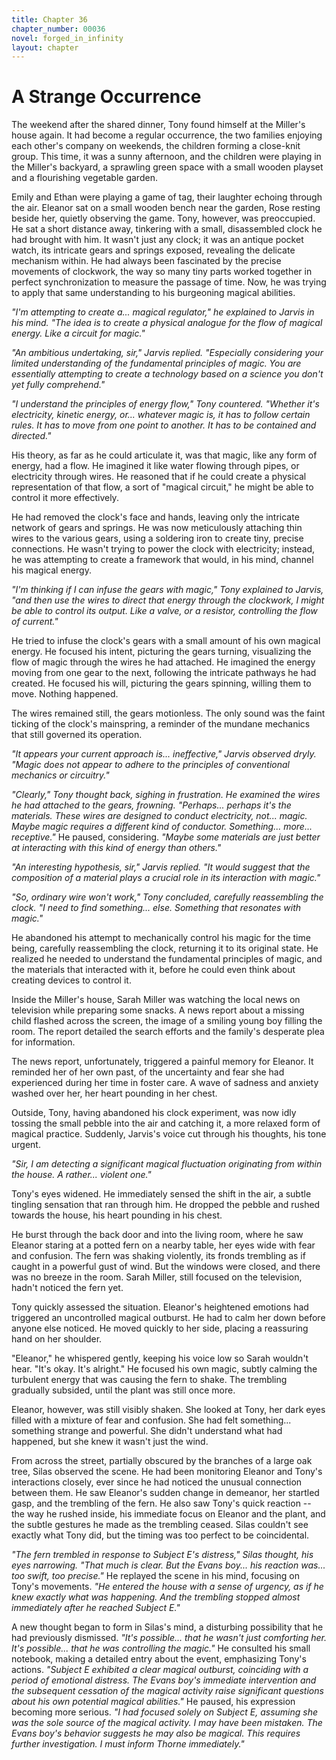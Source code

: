 ```yaml
---
title: Chapter 36
chapter_number: 00036
novel: forged_in_infinity
layout: chapter
---
```


# **A Strange Occurrence**

The weekend after the shared dinner, Tony found himself at the Miller's
house again. It had become a regular occurrence, the two families
enjoying each other's company on weekends, the children forming a
close-knit group. This time, it was a sunny afternoon, and the children
were playing in the Miller's backyard, a sprawling green space with a
small wooden playset and a flourishing vegetable garden.

Emily and Ethan were playing a game of tag, their laughter echoing
through the air. Eleanor sat on a small wooden bench near the garden,
Rose resting beside her, quietly observing the game. Tony, however, was
preoccupied. He sat a short distance away, tinkering with a small,
disassembled clock he had brought with him. It wasn\'t just any clock;
it was an antique pocket watch, its intricate gears and springs exposed,
revealing the delicate mechanism within. He had always been fascinated
by the precise movements of clockwork, the way so many tiny parts worked
together in perfect synchronization to measure the passage of time. Now,
he was trying to apply that same understanding to his burgeoning magical
abilities.

*"I'm attempting to create a... magical regulator," he explained to
Jarvis in his mind. "The idea is to create a physical analogue for the
flow of magical energy. Like a circuit for magic."*

*"An ambitious undertaking, sir," Jarvis replied. "Especially
considering your limited understanding of the fundamental principles of
magic. You are essentially attempting to create a technology based on a
science you don't yet fully comprehend."*

*"I understand the principles of energy flow," Tony countered. "Whether
it's electricity, kinetic energy, or... whatever magic is, it has to
follow certain rules. It has to move from one point to another. It has
to be contained and directed."*

His theory, as far as he could articulate it, was that magic, like any
form of energy, had a flow. He imagined it like water flowing through
pipes, or electricity through wires. He reasoned that if he could create
a physical representation of that flow, a sort of "magical circuit," he
might be able to control it more effectively.

He had removed the clock's face and hands, leaving only the intricate
network of gears and springs. He was now meticulously attaching thin
wires to the various gears, using a soldering iron to create tiny,
precise connections. He wasn\'t trying to power the clock with
electricity; instead, he was attempting to create a framework that
would, in his mind, channel his magical energy.

*"I'm thinking if I can infuse the gears with magic," Tony explained to
Jarvis, "and then use the wires to direct that energy through the
clockwork, I might be able to control its output. Like a valve, or a
resistor, controlling the flow of current."*

He tried to infuse the clock's gears with a small amount of his own
magical energy. He focused his intent, picturing the gears turning,
visualizing the flow of magic through the wires he had attached. He
imagined the energy moving from one gear to the next, following the
intricate pathways he had created. He focused his will, picturing the
gears spinning, willing them to move. Nothing happened.

The wires remained still, the gears motionless. The only sound was the
faint ticking of the clock's mainspring, a reminder of the mundane
mechanics that still governed its operation.

*"It appears your current approach is... ineffective," Jarvis observed
dryly. "Magic does not appear to adhere to the principles of
conventional mechanics or circuitry."*

*"Clearly," Tony thought back, sighing in frustration. He examined the
wires he had attached to the gears, frowning. "Perhaps... perhaps it's
the materials. These wires are designed to conduct electricity, not...
magic. Maybe magic requires a different kind of conductor. Something...
more... receptive."* He paused, considering. *"Maybe some materials are
just better at interacting with this kind of energy than others."*

*"An interesting hypothesis, sir," Jarvis replied. "It would suggest
that the composition of a material plays a crucial role in its
interaction with magic."*

*"So, ordinary wire won't work," Tony concluded, carefully reassembling
the clock. "I need to find something... else. Something that resonates
with magic."*

He abandoned his attempt to mechanically control his magic for the time
being, carefully reassembling the clock, returning it to its original
state. He realized he needed to understand the fundamental principles of
magic, and the materials that interacted with it, before he could even
think about creating devices to control it.

Inside the Miller's house, Sarah Miller was watching the local news on
television while preparing some snacks. A news report about a missing
child flashed across the screen, the image of a smiling young boy
filling the room. The report detailed the search efforts and the
family's desperate plea for information.

The news report, unfortunately, triggered a painful memory for Eleanor.
It reminded her of her own past, of the uncertainty and fear she had
experienced during her time in foster care. A wave of sadness and
anxiety washed over her, her heart pounding in her chest.

Outside, Tony, having abandoned his clock experiment, was now idly
tossing the small pebble into the air and catching it, a more relaxed
form of magical practice. Suddenly, Jarvis's voice cut through his
thoughts, his tone urgent.

*"Sir, I am detecting a significant magical fluctuation originating from
within the house. A rather... violent one."*

Tony's eyes widened. He immediately sensed the shift in the air, a
subtle tingling sensation that ran through him. He dropped the pebble
and rushed towards the house, his heart pounding in his chest.

He burst through the back door and into the living room, where he saw
Eleanor staring at a potted fern on a nearby table, her eyes wide with
fear and confusion. The fern was shaking violently, its fronds trembling
as if caught in a powerful gust of wind. But the windows were closed,
and there was no breeze in the room. Sarah Miller, still focused on the
television, hadn\'t noticed the fern yet.

Tony quickly assessed the situation. Eleanor's heightened emotions had
triggered an uncontrolled magical outburst. He had to calm her down
before anyone else noticed. He moved quickly to her side, placing a
reassuring hand on her shoulder.

"Eleanor," he whispered gently, keeping his voice low so Sarah wouldn\'t
hear. "It's okay. It's alright." He focused his own magic, subtly
calming the turbulent energy that was causing the fern to shake. The
trembling gradually subsided, until the plant was still once more.

Eleanor, however, was still visibly shaken. She looked at Tony, her dark
eyes filled with a mixture of fear and confusion. She had felt
something... something strange and powerful. She didn't understand what
had happened, but she knew it wasn't just the wind.

From across the street, partially obscured by the branches of a large
oak tree, Silas observed the scene. He had been monitoring Eleanor and
Tony's interactions closely, ever since he had noticed the unusual
connection between them. He saw Eleanor's sudden change in demeanor, her
startled gasp, and the trembling of the fern. He also saw Tony's quick
reaction -- the way he rushed inside, his immediate focus on Eleanor and
the plant, and the subtle gestures he made as the trembling ceased.
Silas couldn\'t see exactly what Tony did, but the timing was too
perfect to be coincidental.

*"The fern trembled in response to Subject E's distress," Silas thought,
his eyes narrowing. "That much is clear. But the Evans boy... his
reaction was... too swift, too precise."* He replayed the scene in his
mind, focusing on Tony's movements. *"He entered the house with a sense
of urgency, as if he knew exactly what was happening. And the trembling
stopped almost immediately after he reached Subject E."*

A new thought began to form in Silas's mind, a disturbing possibility
that he had previously dismissed. *"It's possible... that he wasn't just
comforting her. It's possible... that he was controlling the magic."* He
consulted his small notebook, making a detailed entry about the event,
emphasizing Tony's actions. *"Subject E exhibited a clear magical
outburst, coinciding with a period of emotional distress. The Evans
boy's immediate intervention and the subsequent cessation of the magical
activity raise significant questions about his own potential magical
abilities."* He paused, his expression becoming more serious. *"I had
focused solely on Subject E, assuming she was the sole source of the
magical activity. I may have been mistaken. The Evans boy's behavior
suggests he may also be magical. This requires further investigation. I
must inform Thorne immediately."*
